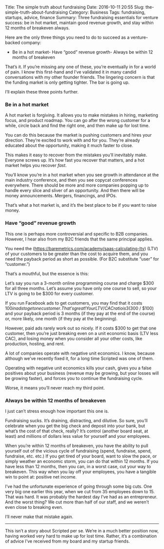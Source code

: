 Title: The simple truth about fundraising
Date: 2016-10-11 20:55
Slug: the-simple-truth-about-fundraising
Category: Business
Tags: fundraising, startups, advice, finance
Summary: Three fundraising essentials for venture success: be in hot market, maintain good revenue growth, and stay within 12 months of breakeven always.

Here are the only three things you need to do to succeed as a venture-backed company:

- Be in a hot market- Have “good” revenue growth- Always be within 12 months of breakeven

That’s it. If you’re missing any one of these, you’re eventually in for a world of pain. I know this first-hand and I’ve validated it in many candid conversations with my other founder friends. The lingering concern is that the funding market is only getting tighter. The bar is going up.

I’ll explain these three points further.

### Be in a hot market

A hot market is forgiving. It allows you to make mistakes in hiring, marketing focus, and product roadmap. You can go after the wrong customer for a while, circle back and find the right one, and then make up for lost time.

You can do this because the market is pushing customers and hires your direction. They’re excited to work with and for you. They’re already educated about the opportunity, making it much faster to close.

This makes it easy to recover from the mistakes you’ll inevitably make. Everyone screws up. It’s how fast you recover that matters, and a hot market helps you recover *fast*.

You’ll know you’re in a hot market when you see growth in attendance at the main industry conference, and then you see copycat conferences everywhere. There should be more and more companies popping up to handle every slice and sliver of an opportunity. And then there will be money announcements. Mergers, financings, and IPOs.

That’s what a hot market is, and it’s the best place to be if you want to raise money.

### Have “good” revenue growth

This one is perhaps more controversial and specific to B2B companies. However, I hear also from my B2C friends that the same principal applies.

You need the (https://baremetrics.com/academy/saas-calculating-ltv) (LTV) of your customers to be greater than the cost to acquire them, and you need the payback period as short as possible. (For B2C substitute “user” for “customer.”)

That’s a mouthful, but the essence is this:

Let’s say you run a 3-month online programming course and charge $300 for all three months. Let’s assume you have only one course to sell, so your LTV is going to be $300 for every customer.

If you run Facebook ads to get customers, you may find that it costs $100 in ads to get one customer. That’s great! Your LTV / CAC ratio is 3 ($300 / $100) and your payback period is 3 months (if they pay at the end of the course) or, more likely, one month (if they pay at the beginning).

However, paid ads rarely work out so nicely. If it costs $300 to get that one customer, then you’re just breaking even on a unit economic basis (LTV less CAC), and losing money when you consider all your other costs, like production, hosting, and rent.

A lot of companies operate with negative unit economics. I know, because although we’ve recently fixed it, for a long time Scripted was one of them.

Operating with negative unit economics kills your cash, gives you a false positives about your business (revenue may be growing, but your losses will be growing faster), and forces you to continue the fundraising cycle.

Worse, it means you’ll never reach my third point.

### Always be within 12 months of breakeven

I just can’t stress enough how important this one is.

Fundraising sucks. It’s draining, distracting, and dilutive. So sure, you’ll celebrate when you get the big check and deposit into your bank, but what’s the cost of that check, really? It’s control (another board seat, at least) and millions of dollars less value for yourself and your employees.

When you’re within 12 months of breakeven, you have the ability to pull yourself out of the vicious cycle of fundraising (spend, fundraise, spend, fundraise, etc. etc.) If you get tired of your board, want to slow the pace, or simply weather an economic storm, you can do that within 12 months. If you have less than 12 months, then you can, in a worst case, cut your way to breakeven. This way when you lay off your employees, you have a tangible win to point at: positive net income.

I’ve had the unfortunate experience of going through some big cuts. One very big one earlier this year, when we cut from 35 employees down to 15. That was hard. It was probably the hardest day I’ve had as an entrepreneur. And the worst thing? We cut more than half of our staff, and we weren’t even close to breaking even.

I’ll never make that mistake again.

---

This isn’t a story about Scripted per se. We’re in a much better position now, having worked very hard to make up for lost time. Rather, it’s a combination of advice I’ve received from my board and my startup friends.